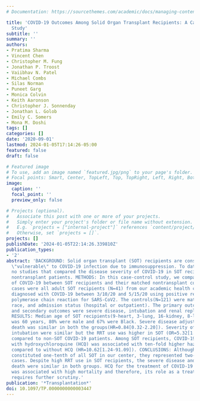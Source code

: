 ```yaml
---
# Documentation: https://sourcethemes.com/academic/docs/managing-content/

title: 'COVID-19 Outcomes Among Solid Organ Transplant Recipients: A Case-Control
  Study'
subtitle: ''
summary: ''
authors:
- Pratima Sharma
- Vincent Chen
- Christopher M. Fung
- Jonathan P. Troost
- Vaiibhav N. Patel
- Michael Combs
- Silas Norman
- Puneet Garg
- Monica Colvin
- Keith Aaronson
- Christopher J. Sonnenday
- Jonathan L. Golob
- Emily C. Somers
- Mona M. Doshi
tags: []
categories: []
date: '2020-09-01'
lastmod: 2024-01-05T17:14:26-05:00
featured: false
draft: false

# Featured image
# To use, add an image named `featured.jpg/png` to your page's folder.
# Focal points: Smart, Center, TopLeft, Top, TopRight, Left, Right, BottomLeft, Bottom, BottomRight.
image:
  caption: ''
  focal_point: ''
  preview_only: false

# Projects (optional).
#   Associate this post with one or more of your projects.
#   Simply enter your project's folder or file name without extension.
#   E.g. `projects = ["internal-project"]` references `content/project/deep-learning/index.md`.
#   Otherwise, set `projects = []`.
projects: []
publishDate: '2024-01-05T22:14:26.339810Z'
publication_types:
- '2'
abstract: 'BACKGROUND: Solid organ transplant (SOT) recipients are considered to be
  \"vulnerable\" to COVID-19 infection due to immunosuppression. To date, there are
  no studies that compared the disease severity of COVID-19 in SOT recipients with
  nontransplant patients. METHODS: In this case-control study, we compared the outcomes
  of COVID-19 between SOT recipients and their matched nontransplant controls. The
  cases were all adult SOT recipients (N=41) from our academic health center who were
  diagnosed with COVID-19 between 3/10/20 and 5/15/20 using positive reverse transcriptase
  polymerase chain reaction for SARS-CoV2. The controls(N=121) were matched on age(±5years),
  race, and admission status (hospital or outpatient). The primary outcome was death
  and secondary outcomes were severe disease, intubation and renal replacement therapy(RRT).
  RESULTS: Median age of SOT recipients(9-heart, 3-lung, 16-kidney, 8-liver, 5-dual-organ)
  was 60 years, 80% were male and 67% were Black. Severe disease adjusted risk of
  death was similar in both the groups(HR=0.84[0.32-2.20]). Severity of COVID-19 and
  intubation were similar but the RRT use was higher in SOT (OR=5.32[1.26, 22.42])
  compared to non-SOT COVID-19 patients. Among SOT recipients, COVID-19-related treatment
  with hydroxychloroquine (HCQ) was associated with ten-fold higher hazard of death
  compared to without HCQ (HR=10.62[1.24-91.09]). CONCLUSIONS: Although African-Americans
  constituted one-tenth of all SOT in our center, they represented two-thirds of COVID-19
  cases. Despite high RRT use in SOT recipients, the severe disease and short-term
  death were similar in both groups. HCQ for the treatment of COVID-19 among SOT recipients
  was associated with high mortality and therefore, its role as a treatment modality
  requires further scrutiny.'
publication: '*Transplantation*'
doi: 10.1097/TP.0000000000003447
---
```

